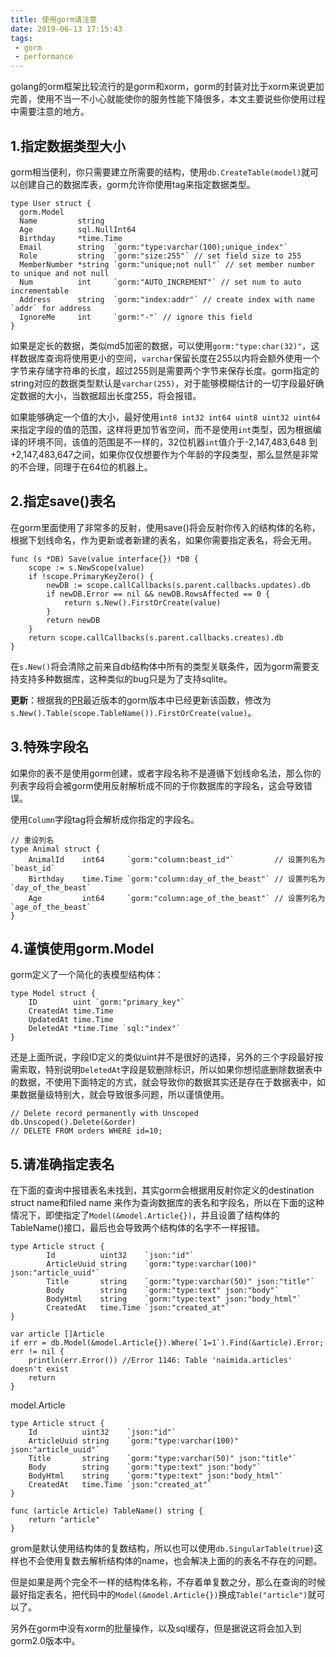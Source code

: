 ```yaml
---
title: 使用gorm请注意
date: 2019-06-13 17:15:43
tags:
 - gorm
 - performance
---
```


golang的orm框架比较流行的是gorm和xorm，gorm的封装对比于xorm来说更加完善，使用不当一不小心就能使你的服务性能下降很多，本文主要说些你使用过程中需要注意的地方。

## 1.指定数据类型大小
gorm相当便利，你只需要建立所需要的结构，使用``db.CreateTable(model)``就可以创建自己的数据库表，gorm允许你使用tag来指定数据类型。
```
type User struct {
  gorm.Model
  Name         string
  Age          sql.NullInt64
  Birthday     *time.Time
  Email        string  `gorm:"type:varchar(100);unique_index"`
  Role         string  `gorm:"size:255"` // set field size to 255
  MemberNumber *string `gorm:"unique;not null"` // set member number to unique and not null
  Num          int     `gorm:"AUTO_INCREMENT"` // set num to auto incrementable
  Address      string  `gorm:"index:addr"` // create index with name `addr` for address
  IgnoreMe     int     `gorm:"-"` // ignore this field
}
```
如果是定长的数据，类似md5加密的数据，可以使用``gorm:"type:char(32)"``，这样数据库查询将使用更小的空间，``varchar``保留长度在255以内将会额外使用一个字节来存储字符串的长度，超过255则是需要两个字节来保存长度。gorm指定的string对应的数据类型默认是``varchar(255)``，对于能够模糊估计的一切字段最好确定数据的大小，当数据超出长度255，将会报错。

如果能够确定一个值的大小，最好使用``int8 int32 int64 uint8 uint32 uint64``来指定字段的值的范围，这样将更加节省空间，而不是使用``int``类型，因为根据编译的环境不同，该值的范围是不一样的，32位机器``int``值介于-2,147,483,648 到+2,147,483,647之间，如果你仅仅想要作为个年龄的字段类型，那么显然是非常的不合理，同理于在64位的机器上。

## 2.指定save()表名
在gorm里面使用了非常多的反射，使用save()将会反射你传入的结构体的名称，根据下划线命名，作为更新或者新建的表名，如果你需要指定表名，将会无用。
```
func (s *DB) Save(value interface{}) *DB {
	scope := s.NewScope(value)
	if !scope.PrimaryKeyZero() {
		newDB := scope.callCallbacks(s.parent.callbacks.updates).db
		if newDB.Error == nil && newDB.RowsAffected == 0 {
			return s.New().FirstOrCreate(value)
		}
		return newDB
	}
	return scope.callCallbacks(s.parent.callbacks.creates).db
}
```
在``s.New()``将会清除之前来自db结构体中所有的类型关联条件，因为gorm需要支持支持多种数据库，这种类似的bug只是为了支持sqlite。

**更新**：根据我的[PR](https://github.com/jinzhu/gorm/commit/321c636b9da51a621d51b938b404ccd5a131e299)最近版本的gorm版本中已经更新该函数，修改为``s.New().Table(scope.TableName()).FirstOrCreate(value)``。

## 3.特殊字段名
如果你的表不是使用gorm创建，或者字段名称不是遵循下划线命名法，那么你的列表字段将会被gorm使用反射解析成不同的于你数据库的字段名，这会导致错误。

使用``Column``字段tag将会解析成你指定的字段名。
```
// 重设列名
type Animal struct {
    AnimalId    int64     `gorm:"column:beast_id"`         // 设置列名为`beast_id`
    Birthday    time.Time `gorm:"column:day_of_the_beast"` // 设置列名为`day_of_the_beast`
    Age         int64     `gorm:"column:age_of_the_beast"` // 设置列名为`age_of_the_beast`
}
```

## 4.谨慎使用gorm.Model
gorm定义了一个简化的表模型结构体：
```
type Model struct {
	ID        uint `gorm:"primary_key"`
	CreatedAt time.Time
	UpdatedAt time.Time
	DeletedAt *time.Time `sql:"index"`
}
```
还是上面所说，字段ID定义的类似uint并不是很好的选择，另外的三个字段最好按需索取，特别说明``DeletedAt``字段是软删除标识，所以如果你想彻底删除数据表中的数据，不使用下面特定的方式，就会导致你的数据其实还是存在于数据表中，如果数据量级特别大，就会导致很多问题，所以谨慎使用。
```
// Delete record permanently with Unscoped
db.Unscoped().Delete(&order)
// DELETE FROM orders WHERE id=10;
```

## 5.请准确指定表名
在下面的查询中报错表名未找到，其实gorm会根据用反射你定义的destination struct name和filed name 来作为查询数据库的表名和字段名，所以在下面的这种情况下，即使指定了``Model(&model.Article{})``，并且设置了结构体的TableName()接口，最后也会导致两个结构体的名字不一样报错。
```
type Article struct {
		Id          uint32    `json:"id"`
		ArticleUuid string    `gorm:"type:varchar(100)" json:"article_uuid"`
		Title       string    `gorm:"type:varchar(50)" json:"title"`
		Body        string    `gorm:"type:text" json:"body"`
		BodyHtml    string    `gorm:"type:text" json:"body_html"`
		CreatedAt   time.Time `json:"created_at"`
}

var article []Article
if err = db.Model(&model.Article{}).Where(`1=1`).Find(&article).Error; err != nil {
    println(err.Error()) //Error 1146: Table 'naimida.articles' doesn't exist
    return
}
  ```

model.Article

```
type Article struct {
	Id          uint32    `json:"id"`
	ArticleUuid string    `gorm:"type:varchar(100)" json:"article_uuid"`
	Title       string    `gorm:"type:varchar(50)" json:"title"`
	Body        string    `gorm:"type:text" json:"body"`
	BodyHtml    string    `gorm:"type:text" json:"body_html"`
	CreatedAt   time.Time `json:"created_at"`
}

func (article Article) TableName() string {
	return "article"
}
```
grom是默认使用结构体的复数结构，所以也可以使用``db.SingularTable(true)``这样也不会使用复数去解析结构体的name，也会解决上面的的表名不存在的问题。

但是如果是两个完全不一样的结构体名称，不存着单复数之分，那么在查询的时候最好指定表名，把代码中的``Model(&model.Article{})``换成``Table("article")``就可以了。



另外在gorm中没有xorm的批量操作，以及sql缓存，但是据说这将会加入到gorm2.0版本中。